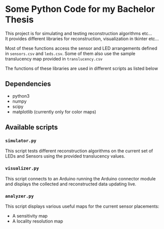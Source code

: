 # Some Python Code for my Bachelor Thesis

This project is for simulating and testing reconstruction algorithms etc...  
It provides different libraries for reconstruction, visualization in tkinter etc...

Most of these functions access the sensor and LED arrangements defined in `sensors.csv` and `leds.csv`.
Some of them also use the sample translucency map provided in `translucency.csv`

The functions of these libraries are used in different scripts as listed below

## Dependencies
 * python3
 * numpy
 * scipy
 * matplotlib (currently only for color maps)

## Available scripts

### `simulator.py`
This script tests different reconstruction algorithms on the current set of LEDs and Sensors using the provided translucency values.

### `visualizer.py`
This script connects to an Arduino running the Arduino connector module and displays the collected and reconstructed data updating live.

### `analyzer.py`
This script displays various useful maps for the current sensor placements:
 * A sensitivity map
 * A locality resolution map